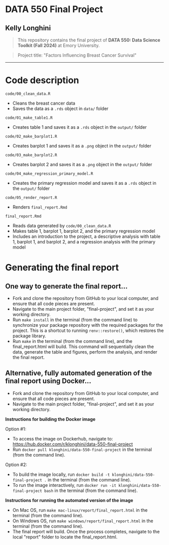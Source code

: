# DATA 550 Final Project
## Kelly Longhini

> This repository contains the final project of __DATA 550: Data Science Toolkit (Fall 2024)__ at Emory University.

> Project title: "Factors Influencing Breast Cancer Survival"

------------------------------------------------------------------------

# Code description

`code/00_clean_data.R`

  - Cleans the breast cancer data 
  - Saves the data as a `.rds` object in `data/` folder

`code/01_make_table1.R`

  - Creates table 1 and saves it as a `.rds` object in the `output/` folder
  
`code/02_make_barplot1.R`

  - Creates barplot 1 and saves it as a `.png` object in the `output/` folder
  
`code/03_make_barplot2.R`

  - Creates barplot 2 and saves it as a `.png` object in the `output/` folder

`code/04_make_regression_primary_model.R`

  - Creates the primary regression model and saves it as a `.rds` object in the `output/` folder

`code/05_render_report.R`

  - Renders `final_report.Rmd`

`final_report.Rmd`

  - Reads data generated by `code/00_clean_data.R`
  - Makes table 1, barplot 1, barplot 2, and the primary regression model
  - Includes an introduction to the project, a descriptive analysis with table 1, barplot 1, and barplot 2, and a regression analysis with the primary model
  
# Generating the final report
## One way to generate the final report... 

  - Fork and clone the repository from GitHub to your local computer, and ensure that all code pieces are present.
  - Navigate to the main project folder, "final-project", and set it as your working directory. 
  - Run `make install` in the terminal (from the command line) to synchronize your package repository with the required packages for the project. This is a shortcut to running `renv::restore()`, which restores the package library.
  - Run `make` in the terminal (from the command line), and the final_report.html will build. This command will sequentially clean the data, generate the table and figures, perform the analysis, and render the final report.
  
  
## Alternative, fully automated generation of the final report using Docker...

  - Fork and clone the repository from GitHub to your local computer, and ensure that all code pieces are present.
  - Navigate to the main project folder, "final-project", and set it as your working directory. 

**Instructions for building the Docker image**

Option #1:
- To access the image on Dockerhub, navigate to: https://hub.docker.com/r/klonghini/data-550-final-project
- Run `docker pull klonghini/data-550-final-project` in the terminal (from the command line). 

Option #2: 
- To build the image locally, run `docker build -t klonghini/data-550-final-project .` in the terminal (from the command line).
- To run the image interactively, run `docker run -it klonghini/data-550-final-project bash` in the terminal (from the command line).

**Instructions for running the automated version of the image**
- On Mac OS, run `make mac-linux/report/final_report.html` in the terminal (from the command line).
- On Windows OS, run `make windows/report/final_report.html` in the terminal (from the command line).
- The final report will build. Once the process completes, navigate to the local "report" folder to locate the final_report.html. 



  